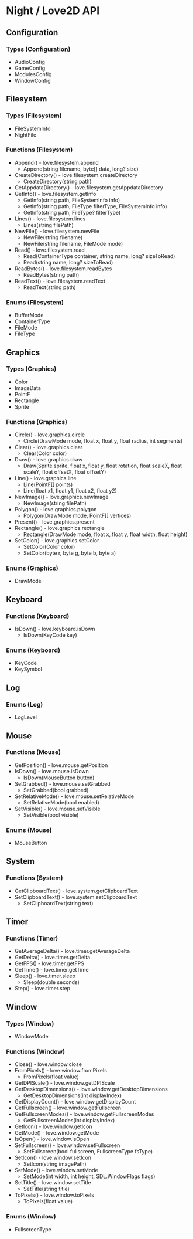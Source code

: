# Night / Love2D API

## Configuration

### Types (Configuration)

- AudioConfig
- GameConfig
- ModulesConfig
- WindowConfig

## Filesystem

### Types (Filesystem)

- FileSystemInfo
- NightFile

### Functions (Filesystem)

- Append() - love.filesystem.append
  - Append(string filename, byte[] data, long? size)
- CreateDirectory() - love.filesystem.createDirectory
  - CreateDirectory(string path)
- GetAppdataDirectory() - love.filesystem.getAppdataDirectory
- GetInfo() - love.filesystem.getInfo
  - GetInfo(string path, FileSystemInfo info)
  - GetInfo(string path, FileType filterType, FileSystemInfo info)
  - GetInfo(string path, FileType? filterType)
- Lines() - love.filesystem.lines
  - Lines(string filePath)
- NewFile() - love.filesystem.newFile
  - NewFile(string filename)
  - NewFile(string filename, FileMode mode)
- Read() - love.filesystem.read
  - Read(ContainerType container, string name, long? sizeToRead)
  - Read(string name, long? sizeToRead)
- ReadBytes() - love.filesystem.readBytes
  - ReadBytes(string path)
- ReadText() - love.filesystem.readText
  - ReadText(string path)

### Enums (Filesystem)

- BufferMode
- ContainerType
- FileMode
- FileType

## Graphics

### Types (Graphics)

- Color
- ImageData
- PointF
- Rectangle
- Sprite

### Functions (Graphics)

- Circle() - love.graphics.circle
  - Circle(DrawMode mode, float x, float y, float radius, int segments)
- Clear() - love.graphics.clear
  - Clear(Color color)
- Draw() - love.graphics.draw
  - Draw(Sprite sprite, float x, float y, float rotation, float scaleX, float scaleY, float offsetX, float offsetY)
- Line() - love.graphics.line
  - Line(PointF[] points)
  - Line(float x1, float y1, float x2, float y2)
- NewImage() - love.graphics.newImage
  - NewImage(string filePath)
- Polygon() - love.graphics.polygon
  - Polygon(DrawMode mode, PointF[] vertices)
- Present() - love.graphics.present
- Rectangle() - love.graphics.rectangle
  - Rectangle(DrawMode mode, float x, float y, float width, float height)
- SetColor() - love.graphics.setColor
  - SetColor(Color color)
  - SetColor(byte r, byte g, byte b, byte a)

### Enums (Graphics)

- DrawMode

## Keyboard

### Functions (Keyboard)

- IsDown() - love.keyboard.isDown
  - IsDown(KeyCode key)

### Enums (Keyboard)

- KeyCode
- KeySymbol

## Log

### Enums (Log)

- LogLevel

## Mouse

### Functions (Mouse)

- GetPosition() - love.mouse.getPosition
- IsDown() - love.mouse.isDown
  - IsDown(MouseButton button)
- SetGrabbed() - love.mouse.setGrabbed
  - SetGrabbed(bool grabbed)
- SetRelativeMode() - love.mouse.setRelativeMode
  - SetRelativeMode(bool enabled)
- SetVisible() - love.mouse.setVisible
  - SetVisible(bool visible)

### Enums (Mouse)

- MouseButton

## System

### Functions (System)

- GetClipboardText() - love.system.getClipboardText
- SetClipboardText() - love.system.setClipboardText
  - SetClipboardText(string text)

## Timer

### Functions (Timer)

- GetAverageDelta() - love.timer.getAverageDelta
- GetDelta() - love.timer.getDelta
- GetFPS() - love.timer.getFPS
- GetTime() - love.timer.getTime
- Sleep() - love.timer.sleep
  - Sleep(double seconds)
- Step() - love.timer.step

## Window

### Types (Window)

- WindowMode

### Functions (Window)

- Close() - love.window.close
- FromPixels() - love.window.fromPixels
  - FromPixels(float value)
- GetDPIScale() - love.window.getDPIScale
- GetDesktopDimensions() - love.window.getDesktopDimensions
  - GetDesktopDimensions(int displayIndex)
- GetDisplayCount() - love.window.getDisplayCount
- GetFullscreen() - love.window.getFullscreen
- GetFullscreenModes() - love.window.getFullscreenModes
  - GetFullscreenModes(int displayIndex)
- GetIcon() - love.window.getIcon
- GetMode() - love.window.getMode
- IsOpen() - love.window.isOpen
- SetFullscreen() - love.window.setFullscreen
  - SetFullscreen(bool fullscreen, FullscreenType fsType)
- SetIcon() - love.window.setIcon
  - SetIcon(string imagePath)
- SetMode() - love.window.setMode
  - SetMode(int width, int height, SDL.WindowFlags flags)
- SetTitle() - love.window.setTitle
  - SetTitle(string title)
- ToPixels() - love.window.toPixels
  - ToPixels(float value)

### Enums (Window)

- FullscreenType
